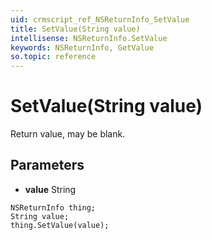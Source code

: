 ```yaml
---
uid: crmscript_ref_NSReturnInfo_SetValue
title: SetValue(String value)
intellisense: NSReturnInfo.SetValue
keywords: NSReturnInfo, GetValue
so.topic: reference
---
```


# SetValue(String value)

Return value, may be blank.

## Parameters

* **value** String

```crmscript
NSReturnInfo thing;
String value;
thing.SetValue(value);
```


